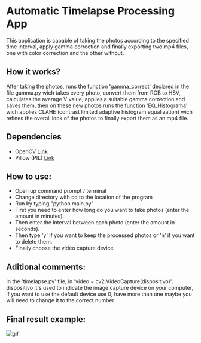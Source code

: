 # Automatic Timelapse Processing App

This application is capable of taking the photos according to the specified time interval, apply gamma correction and finally exporting two mp4 files, one with color correction and the other without.

## How it works?

After taking the photos, runs the function 'gamma_correct' declared in the file gamma.py wich takes every photo, convert them from RGB to HSV, calculates the average V value, applies a suitable gamma correction and saves them, then on these new photos runs the function 'EQ_Histograma' wich applies CLAHE (contrast limited adaptive histogram equalization) wich refines the overall look of the photos to finally export them as an mp4 file.

## Dependencies

* OpenCV  [Link](https://opencv.org/)
* Pillow (PIL) [Link](https://python-pillow.org/)

## How to use:

* Open up command prompt / terminal
* Change directory with cd to the location of the program 
* Run by typing "python main.py"
* First you need to enter how long do you want to take photos (enter the amount in minutes).
* Then enter the interval between each photo (enter the amount in seconds).
* Then type 'y' if you want to keep the processed photos or 'n' if you want to delete them.
* Finally choose the video capture device

## Aditional comments:

In the 'timelapse.py' file, in 'video = cv2.VideoCapture(dispositivo)', dispositivo it's used to indicate the image capture device on your computer, if you want to use the default device use 0, have more than one maybe you will need to change it to the correct number.

## Final result example:

![gif](timelapse_github.gif)